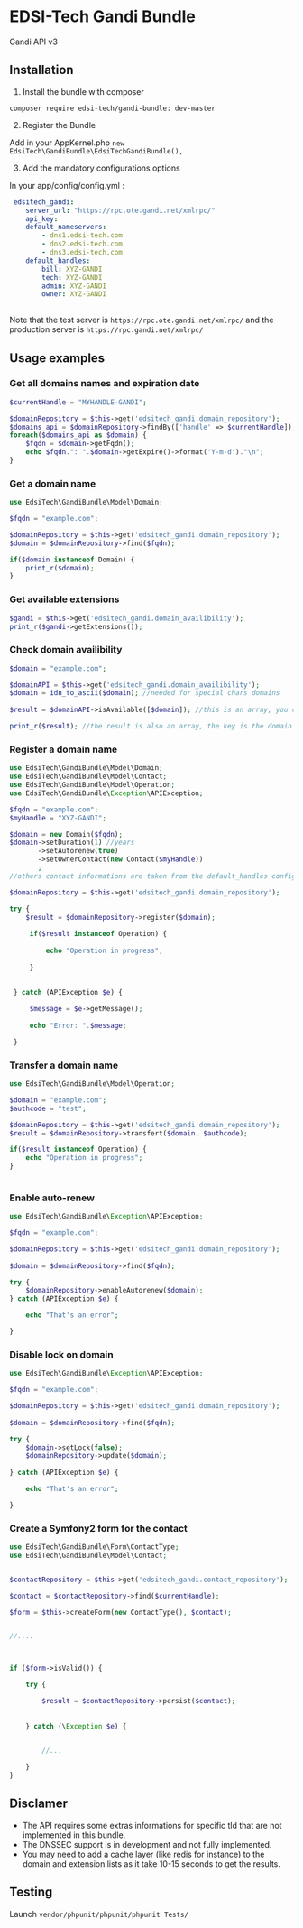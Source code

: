 # EDSI-Tech Gandi Bundle

Gandi API v3


## Installation

1. Install the bundle with composer

`composer require edsi-tech/gandi-bundle: dev-master`

2. Register the Bundle

Add in your AppKernel.php  `new EdsiTech\GandiBundle\EdsiTechGandiBundle(),`

3. Add the mandatory configurations options

In your app/config/config.yml :

```yaml
 edsitech_gandi:
    server_url: "https://rpc.ote.gandi.net/xmlrpc/"
    api_key: 
    default_nameservers:
        - dns1.edsi-tech.com
        - dns2.edsi-tech.com
        - dns3.edsi-tech.com
    default_handles:
        bill: XYZ-GANDI
        tech: XYZ-GANDI
        admin: XYZ-GANDI
        owner: XYZ-GANDI
        
```

Note that the test server is `https://rpc.ote.gandi.net/xmlrpc/` and the production server is `https://rpc.gandi.net/xmlrpc/`

## Usage examples

### Get all domains names and expiration date

```php
$currentHandle = "MYHANDLE-GANDI";

$domainRepository = $this->get('edsitech_gandi.domain_repository');
$domains_api = $domainRepository->findBy(['handle' => $currentHandle]);
foreach($domains_api as $domain) {
    $fqdn = $domain->getFqdn();
    echo $fqdn.": ".$domain->getExpire()->format('Y-m-d')."\n";
}
```

### Get a domain name
```php
use EdsiTech\GandiBundle\Model\Domain;

$fqdn = "example.com";

$domainRepository = $this->get('edsitech_gandi.domain_repository');
$domain = $domainRepository->find($fqdn);

if($domain instanceof Domain) {
    print_r($domain);
}

```

### Get available extensions

```php
$gandi = $this->get('edsitech_gandi.domain_availibility');
print_r($gandi->getExtensions());
```
### Check domain availibility

```php
$domain = "example.com";

$domainAPI = $this->get('edsitech_gandi.domain_availibility');
$domain = idn_to_ascii($domain); //needed for special chars domains 
        
$result = $domainAPI->isAvailable([$domain]); //this is an array, you can pass multiple domains

print_r($result); //the result is also an array, the key is the domain name and the value is the result.
```

### Register a domain name

```php
use EdsiTech\GandiBundle\Model\Domain;
use EdsiTech\GandiBundle\Model\Contact;
use EdsiTech\GandiBundle\Model\Operation;
use EdsiTech\GandiBundle\Exception\APIException;

$fqdn = "example.com";
$myHandle = "XYZ-GANDI";

$domain = new Domain($fqdn);
$domain->setDuration(1) //years
       ->setAutorenew(true)
       ->setOwnerContact(new Contact($myHandle))
       ;
//others contact informations are taken from the default_handles config keys.

$domainRepository = $this->get('edsitech_gandi.domain_repository');

try {
    $result = $domainRepository->register($domain);
     
     if($result instanceof Operation) {
         
         echo "Operation in progress";
         
     }

                 
 } catch (APIException $e) {
     
     $message = $e->getMessage();
     
     echo "Error: ".$message;

 }

```

### Transfer a domain name
```php
use EdsiTech\GandiBundle\Model\Operation;

$domain = "example.com";
$authcode = "test";

$domainRepository = $this->get('edsitech_gandi.domain_repository');
$result = $domainRepository->transfert($domain, $authcode);

if($result instanceof Operation) {
    echo "Operation in progress";
}
                
```
### Enable auto-renew
```php
use EdsiTech\GandiBundle\Exception\APIException;

$fqdn = "example.com";

$domainRepository = $this->get('edsitech_gandi.domain_repository');
     
$domain = $domainRepository->find($fqdn);

try {
    $domainRepository->enableAutorenew($domain);
} catch (APIException $e) {

    echo "That's an error";

}
```

### Disable lock on domain
```php
use EdsiTech\GandiBundle\Exception\APIException;

$fqdn = "example.com";

$domainRepository = $this->get('edsitech_gandi.domain_repository');
     
$domain = $domainRepository->find($fqdn);

try {
    $domain->setLock(false);
    $domainRepository->update($domain);
    
} catch (APIException $e) {

    echo "That's an error";

}
```



### Create a Symfony2 form for the contact
```php
use EdsiTech\GandiBundle\Form\ContactType;
use EdsiTech\GandiBundle\Model\Contact;


$contactRepository = $this->get('edsitech_gandi.contact_repository');

$contact = $contactRepository->find($currentHandle);

$form = $this->createForm(new ContactType(), $contact);


//....



if ($form->isValid()) {

    try {

        $result = $contactRepository->persist($contact);
        
                    
    } catch (\Exception $e) {
        

		//...

    }
}

```

## Disclamer

* The API requires some extras informations for specific tld that are not implemented in this bundle.
* The DNSSEC support is in development and not fully implemented.
* You may need to add a cache layer (like redis for instance) to the domain and extension lists as it take 10-15 seconds to get the results.

## Testing

Launch `vendor/phpunit/phpunit/phpunit Tests/`
